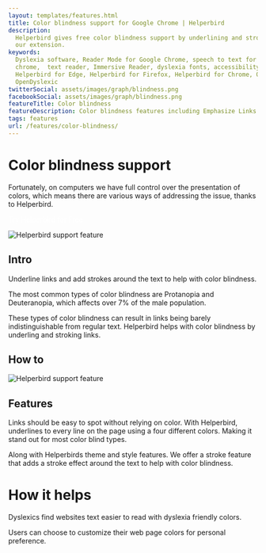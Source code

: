 ```yaml
---
layout: templates/features.html
title: Color blindness support for Google Chrome | Helperbird
description:
  Helperbird gives free color blindness support by underlining and stroking web page links. All from
  our extension.
keywords:
  Dyslexia software, Reader Mode for Google Chrome, speech to text for chrome, Text to speech for
  chrome,  text reader, Immersive Reader, dyslexia fonts, accessibility software, dyslexia software,
  Helperbird for Edge, Helperbird for Firefox, Helperbird for Chrome, Opendyslexic for Chrome,
  OpenDyslexic
twitterSocial: assets/images/graph/blindness.png
facebookSocial: assets/images/graph/blindness.png
featureTitle: Color blindness
featureDescription: Color blindness features including Emphasize Links and stroke text
tags: features
url: /features/color-blindness/
---
```


# Color blindness support

Fortunately, on computers we have full control over the presentation of colors, which means there
are various ways of addressing the issue, thanks to Helperbird.

<a 
  class="px-8 py-3 border  text-base font-medium rounded-md text-white bg-pink-600 hover:bg-pink-700 " style="color: white;" 
  href="/pricing/"> Try Helperbird for Free </a>

![Helperbird support feature](/assets/images/new/adjust-letters-and-words/adjust-letters-and-words-helperbird.png)

## Intro

Underline links and add strokes around the text to help with color blindness.

The most common types of color blindness are Protanopia and Deuteranopia, which affects over 7% of
the male population.

These types of color blindness can result in links being barely indistinguishable from regular text.
Helperbird helps with color blindness by underling and stroking links.

## How to

![Helperbird support feature](https://youtu.be/u67t7Ap61Nc)

## Features

Links should be easy to spot without relying on color. With Helperbird, underlines to every line on
the page using a four different colors. Making it stand out for most color blind types.

Along with Helperbirds theme and style features. We offer a stroke feature that adds a stroke effect
around the text to help with color blindness.

# How it helps

Dyslexics find websites text easier to read with dyslexia friendly colors.

Users can choose to customize their web page colors for personal preference.
